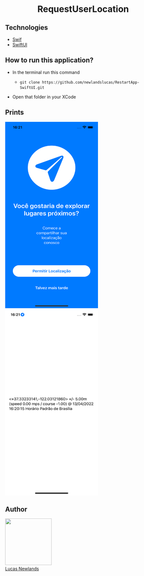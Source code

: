 <h1 align="center">RequestUserLocation</h1>

## Technologies

- [Swif](https://www.apple.com/br/swift/)
- [SwiftUI](https://developer.apple.com/tutorials/swiftui)

## How to run this application?

- In the terminal run this command

  -  `git clone https://github.com/newlandslucas/RestartApp-SwiftUI.git`

- Open that folder in your XCode

## Prints

<img src="/RequestUserLocation/Prints/p1.png" height="600" width="300"> <img src="/RequestUserLocation/Prints/p2.png" height="600" width="300">


## Author

<img src="https://avatars.githubusercontent.com/u/58925749?v=4" width=150 height="150" > <br> [Lucas Newlands](https://github.com/newlandslucas)
